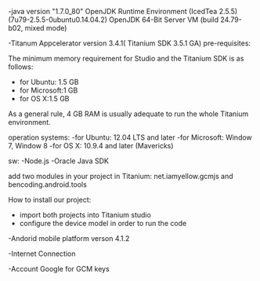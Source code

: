 

-java version "1.7.0_80"
 OpenJDK Runtime Environment (IcedTea 2.5.5) (7u79-2.5.5-0ubuntu0.14.04.2)
 OpenJDK 64-Bit Server VM (build 24.79-b02, mixed mode)



-Titanum Appcelerator version 3.4.1( Titanium SDK 3.5.1 GA)
 pre-requisites:
  
  The minimum memory requirement for Studio and the Titanium SDK is as follows:
  - for Ubuntu: 1.5 GB   
  - for Microsoft:1 GB 
  - for OS X:1.5 GB
  
  As a general rule, 4 GB RAM is usually adequate to run the whole Titanium environment. 

 
 operation systems:
  -for Ubuntu: 12.04 LTS and later
  -for Microsoft: Window 7, Window 8
  -for OS X: 10.9.4 and later (Mavericks) 

 sw:
   -Node.js
   -Oracle Java SDK 
 
  add two modules in your project in Titanium: net.iamyellow.gcmjs and bencoding.android.tools
 
 How to install our project:
 - import both projects into Titanium studio
 - configure the device model in order to run the code  
 


-Andorid mobile platform verson 4.1.2

-Internet Connection

-Account Google for GCM keys

